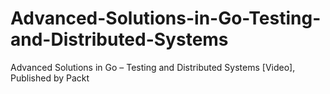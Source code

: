 # Advanced-Solutions-in-Go-Testing-and-Distributed-Systems
Advanced Solutions in Go – Testing and Distributed Systems [Video], Published by Packt
